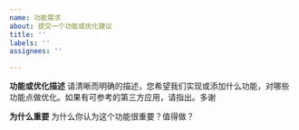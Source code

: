 ```yaml
---
name: 功能需求
about: 提交一个功能或优化建议
title: ''
labels: ''
assignees: ''

---
```


**功能或优化描述**
请清晰而明确的描述，您希望我们实现或添加什么功能，对哪些功能点做优化。如果有可参考的第三方应用，请指出。多谢

**为什么重要**
为什么你认为这个功能很重要？值得做？
